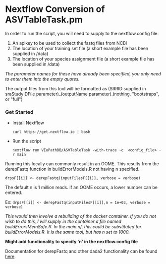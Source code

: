 # Nextflow Conversion of ASVTableTask.pm

In order to run the script, you will need to supply to the nextflow.config file:
1. An apikey to be used to collect the fastq files from NCBI
2. The location of your training set file (a short example file has been supplied in /data)
3. The location of your species assignment file (a short example file has been supplied in /data)

*The parameter names for these have already been specified, you only need to enter them into the empty quotes.*

The output files from this tool will be formatted as (SRRID supplied in sraStudyIDFile parameter)_(outputName parameter).(nothing, "bootstraps", or "full")

### Get Started
  * Install Nextflow
    
    `curl https://get.nextflow.io | bash`
  
  * Run the script
    
    `nextflow run VEuPathDB/ASVTableTask -with-trace -c  <config_file> -r main`

Running this locally can commonly result in an OOME. This results from the derepFastq function in buildErrorModels.R not having n specified.

`drpsF[[i]] <- derepFastq(inputFilesF[[i]], verbose = verbose)`

The default n is 1 million reads. If an OOME occurs, a lower number can be entered. 

Ex: `drpsF[[i]] <- derepFastq(inputFilesF[[i]],n = 1e+03, verbose = verbose)`

*This would then involve a rebuilding of the docker container. If you do not wish to do this, I will supply in the container a file named buildErrorsMemSafe.R. In the main.nf, this could be substituted for buildErrorModels.R. It is the same tool, but has n set to 1000.*

**Might add functionality to specify 'n' in the nextflow.config file**

Documentation for derepFastq and other dada2 functionality can be found [here](https://rdrr.io/github/benjjneb/dada2/man/derepFastq.html).
